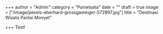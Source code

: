 +++
author = "Admin"
category = "Pariwisata"
date = ""
draft = true
image = ["/image/pexels-eberhard-grossgasteiger-572897.jpg"]
title = "Destinasi Wisata Pantai Monyet"

+++
Test!